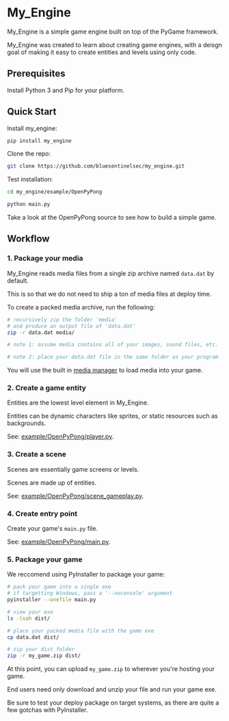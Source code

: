 # My_Engine

My_Engine is a simple game engine built on top of the PyGame framework.

My_Engine was created to learn about creating game engines, with a deisgn goal of making it easy to create entities and levels using only code.

## Prerequisites

Install Python 3 and Pip for your platform.


## Quick Start

Install my_engine:

```bash
pip install my_engine
```

Clone the repo:

```bash
git clone https://github.com/bluesentinelsec/my_engine.git
```

Test installation:

```bash
cd my_engine/example/OpenPyPong

python main.py
```

Take a look at the OpenPyPong source to see how to build a simple game.

## Workflow

### 1. Package your media

My_Engine reads media files from a single zip archive named `data.dat` by default.

This is so that we do not need to ship a ton of media files at deploy time.

To create a packed media archive, run the following:

```bash
# recursively zip the folder 'media'
# and produce an output file of 'data.dat'
zip -r data.dat media/

# note 1: assume media contains all of your images, sound files, etc.

# note 2: place your data.dat file in the same folder as your program
```

You will use the built in [media manager](my_engine/media.py) to load media into your game.

### 2. Create a game entity

Entities are the lowest level element in My_Engine.

Entities can be dynamic characters like sprites, or static resources such as backgrounds.

See: [example/OpenPyPong/player.py](example/OpenPyPong/player.py).

### 3. Create a scene

Scenes are essentially game screens or levels.

Scenes are made up of entities.

See: [example/OpenPyPong/scene_gameplay.py](example/OpenPyPong/scene_gameplay.py).

### 4. Create entry point

Create your game's `main.py` file.

See: [example/OpenPyPong/main.py](example/OpenPyPong/main.py).

### 5. Package your game

We reccomend using PyInstaller to package your game:

```bash
# pack your game into a single exe
# if targetting Windows, pass a '--noconsole' argument
pyinstaller --onefile main.py

# view your exe
ls -lsah dist/

# place your packed media file with the game exe
cp data.dat dist/

# zip your dist folder
zip -r my_game.zip dist/
```

At this point, you can upload `my_game.zip` to wherever you're hosting your game.

End users need only download and unzip your file and run your game exe.

Be sure to test your deploy package on target systems, as there are quite a few gotchas with PyInstaller.